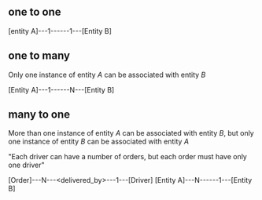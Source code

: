 ## one to one

[entity A]---1---<relationship>---1---[Entity B]

## one to many

Only one instance of entity *A* can be associated with entity *B*

[Entity A]---1---<relationship>---N---[Entity B]

## many to one

More than one instance of entity *A* can be associated with entity *B*, 
but only one instance of entity *B* can be associated with entity *A*

"Each driver can have a number of orders, but each order must have only one
driver"

[Order]---N---<delivered_by>---1---[Driver]
[Entity A]---N---<Relationship>---1---[Entity B]
